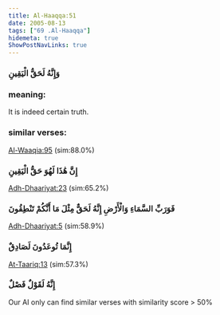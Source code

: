 ```yaml
---
title: Al-Haaqqa:51
date: 2005-08-13
tags: ["69 .Al-Haaqqa"]
hidemeta: true 
ShowPostNavLinks: true 
---
```

### وَإِنَّهُ لَحَقُّ الْيَقِينِ
### meaning: 
It is indeed certain truth.
### similar verses: 

[Al-Waaqia:95](/56/95) (sim:88.0%)

### إِنَّ هَٰذَا لَهُوَ حَقُّ الْيَقِينِ

[Adh-Dhaariyat:23](/51/23) (sim:65.2%)

### فَوَرَبِّ السَّمَاءِ وَالْأَرْضِ إِنَّهُ لَحَقٌّ مِثْلَ مَا أَنَّكُمْ تَنْطِقُونَ

[Adh-Dhaariyat:5](/51/5) (sim:58.9%)

### إِنَّمَا تُوعَدُونَ لَصَادِقٌ

[At-Taariq:13](/86/13) (sim:57.3%)

### إِنَّهُ لَقَوْلٌ فَصْلٌ

Our AI only can find similar verses with similarity score > 50% 
